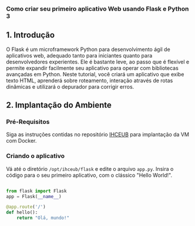 ### Como criar seu primeiro aplicativo Web usando Flask e Python 3

## 1. Introdução

O Flask é um microframework Python para desenvolvimento ágil de aplicativos web, adequado tanto para iniciantes quanto para desenvolvedores experientes. Ele é bastante leve, ao passo que é flexível e permite expandir facilmente seu aplicativo para operar com bibliotecas avançadas em Python. Neste tutorial, você criará um aplicativo que exibe texto HTML, aprenderá sobre roteamento, interação através de rotas dinâmicas e utilizará o depurador para corrigir erros.

## 2. Implantação do Ambiente

### Pré-Requisitos

Siga as instruções contidas no repositório [IHCEUB](https://github.com/klaytoncastro/ihceub/) para implantação da VM com Docker. 

### Criando o aplicativo

Vá até o diretório `/opt/ihceub/flask` e edite o arquivo `app.py`. Insira o código para o seu primeiro aplicativo, com o clássico "Hello World!". 

```python

from flask import Flask
app = Flask(__name__)

@app.route('/')
def hello():
    return "Olá, mundo!"

``` 